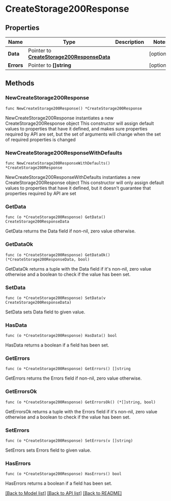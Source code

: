 # CreateStorage200Response

## Properties

Name | Type | Description | Notes
------------ | ------------- | ------------- | -------------
**Data** | Pointer to [**CreateStorage200ResponseData**](CreateStorage200ResponseData.md) |  | [optional] 
**Errors** | Pointer to **[]string** |  | [optional] 

## Methods

### NewCreateStorage200Response

`func NewCreateStorage200Response() *CreateStorage200Response`

NewCreateStorage200Response instantiates a new CreateStorage200Response object
This constructor will assign default values to properties that have it defined,
and makes sure properties required by API are set, but the set of arguments
will change when the set of required properties is changed

### NewCreateStorage200ResponseWithDefaults

`func NewCreateStorage200ResponseWithDefaults() *CreateStorage200Response`

NewCreateStorage200ResponseWithDefaults instantiates a new CreateStorage200Response object
This constructor will only assign default values to properties that have it defined,
but it doesn't guarantee that properties required by API are set

### GetData

`func (o *CreateStorage200Response) GetData() CreateStorage200ResponseData`

GetData returns the Data field if non-nil, zero value otherwise.

### GetDataOk

`func (o *CreateStorage200Response) GetDataOk() (*CreateStorage200ResponseData, bool)`

GetDataOk returns a tuple with the Data field if it's non-nil, zero value otherwise
and a boolean to check if the value has been set.

### SetData

`func (o *CreateStorage200Response) SetData(v CreateStorage200ResponseData)`

SetData sets Data field to given value.

### HasData

`func (o *CreateStorage200Response) HasData() bool`

HasData returns a boolean if a field has been set.

### GetErrors

`func (o *CreateStorage200Response) GetErrors() []string`

GetErrors returns the Errors field if non-nil, zero value otherwise.

### GetErrorsOk

`func (o *CreateStorage200Response) GetErrorsOk() (*[]string, bool)`

GetErrorsOk returns a tuple with the Errors field if it's non-nil, zero value otherwise
and a boolean to check if the value has been set.

### SetErrors

`func (o *CreateStorage200Response) SetErrors(v []string)`

SetErrors sets Errors field to given value.

### HasErrors

`func (o *CreateStorage200Response) HasErrors() bool`

HasErrors returns a boolean if a field has been set.


[[Back to Model list]](../README.md#documentation-for-models) [[Back to API list]](../README.md#documentation-for-api-endpoints) [[Back to README]](../README.md)


